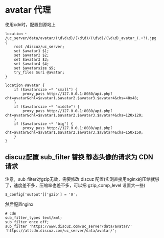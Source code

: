 # avatar 代理

使用cdn时，配置到源站上

```
location ~ /uc_server/data/avatar/(\d\d\d)/(\d\d)/(\d\d)/(\d\d)_avatar_(.+?).jpg {
	root /discuz/uc_server;
	set $avatar1 $1;
	set $avatar2 $2;
	set $avatar3 $3;
	set $avatar4 $4;
	set $avatarsize $5;
	try_files $uri @avatar;
}

location @avatar {
	if ($avatarsize ~* "small") {
		proxy_pass http://127.0.0.1:8080/api.php?cht=avatar&chl=$avatar1.$avatar2.$avatar3.$avatar4&chs=48x48;
	}
	if ($avatarsize ~* "middle") {
		proxy_pass http://127.0.0.1:8080/api.php?cht=avatar&chl=$avatar1.$avatar2.$avatar3.$avatar4&chs=120x120;
	}
	if ($avatarsize ~* "big") {
		proxy_pass http://127.0.0.1:8080/api.php?cht=avatar&chl=$avatar1.$avatar2.$avatar3.$avatar4&chs=150x150;
	}
}

```

## discuz配置 sub_filter 替换 静态头像的请求为 CDN 请求

注意，sub_filter对gzip无效，需要修改 discuz 配置(实测直接用nginx的压缩就够了，速度差不多，压缩率也差不多，可以把 gzip_comp_level 设置大一些)

```
$_config['output']['gzip'] = '0';
```

然后配置nginx

```
# cdn 
sub_filter_types text/xml;
sub_filter_once off;
sub_filter 'https://www.discuz.com/uc_server/data/avatar/' 'https://attcdn.discuz.com/uc_server/data/avatar/';
```
